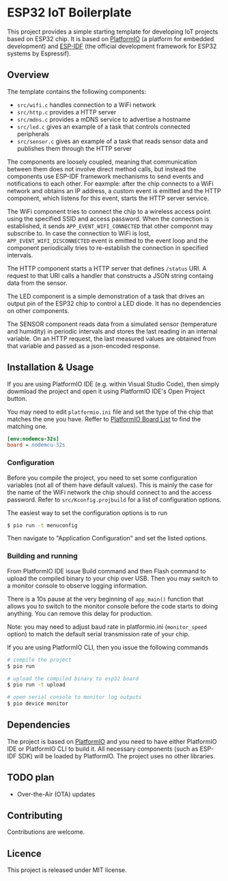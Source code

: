 # ESP32 IoT Boilerplate

This project provides a simple starting template for developing IoT projects based on ESP32 chip. It is based on [PlatformIO](https://platformio.org/ "PlatformIO") (a platform for embedded development) and [ESP-IDF](https://docs.espressif.com/projects/esp-idf/ "ESP-IDF") (the official development framework for ESP32 systems by Espressif).

## Overview

The template contains the following  components:

- `src/wifi.c` handles connection to a WiFi network
- `src/http.c` provides a HTTP server
- `src/mdns.c` provides a mDNS service to advertise a hostname
- `src/led.c` gives an example of a task that controls connected peripherals
- `src/sensor.c` gives an example of a task that reads sensor data and publishes them through the HTTP server

The components are loosely coupled, meaning that communication between them does not involve direct method calls, but instead the components use ESP-IDF framework mechanisms to send events and notifications to each other. For eaxmple: after the chip connects to a WiFi network and obtains an IP address, a custom event is emitted and the HTTP component, which listens for this event, starts the HTTP server service.

The WiFi component tries to connect the chip to a wireless access point using the specified SSID and access password. When the connection is established, it sends `APP_EVENT_WIFI_CONNECTED` that other componnt may subscribe to. In case the connection to WiFi is lost, `APP_EVENT_WIFI_DISCONNECTED` event is emitted to the event loop and the component periodically tries to re-establish the connection in specified intervals.

The HTTP component starts a HTTP server that defines `/status` URI. A request to that URI calls a handler that constructs a JSON string containg data from the sensor.

The LED component is a simple demonstration of a task that drives an output pin of the ESP32 chip to control a LED diode. It has no dependencies on other components.

The SENSOR component reads data from a simulated sensor (temperature and humidity) in periodic intervals and stores the last reading in an internal variable. On an HTTP request, the last measured values are obtained from that variable and passed as a json-encoded response.



## Installation & Usage

If you are using PlatformIO IDE (e.g. within Visual Studio Code), then simply dowmload the project and open it using PlatformIO IDE's Open Project button.

You may need to edit `platformio.ini` file and set the type of the chip that matches the one you have. Reffer to [PlatformIO Board List](https://platformio.org/boards "PlatformIO Board List") to find the matching one.
```ini
[env:nodemcu-32s]
board = nodemcu-32s
```

### Configuration

Before you compile the project, you need to set some configuration variables (not all of them have default values). This is mainly the case for the name of the WiFi network the chip should connect to and the access password. Refer to `src/Kconfig.projbuild` for a list of configuration options.

The easiest way to set the configuration options is to run
```bash
$ pio run -t menuconfig
```
Then navigate to "Application Configuration" and set the listed options.

### Building and running

From PlatformIO IDE issue Build command and then Flash command to upload the compiled binary to your chip over USB. Then you may switch to a monitor console to observe logging information.

There is a 10s pause at the very beginning of `app_main()` function that allows you to switch to the monitor console before the code starts to doing anything. You can remove this delay for production.

Note: you may need to adjust baud rate in platformio.ini (`monitor_speed` option) to match the default serial transmission rate of your chip.


If you are using PlatformIO CLI, then you issue the following commands
```bash
# compile the project
$ pio run

# upload the compiled binary to esp32 board
$ pio run -t upload

# open serial console to monitor log outputs
$ pio device monitor
```

## Dependencies

The project is based on  [PlatformIO](https://platformio.org/ "PlatformIO") and you need to have either PlatformIO IDE or PlatformIO CLI to build it. All necessary components (such as ESP-IDF SDK) will be loaded by PlatformIO. The project uses no other libraries.


## TODO plan

* Over-the-Air (OTA) updates

## Contributing

Contributions are welcome.

## Licence

This project is released under MIT license.

